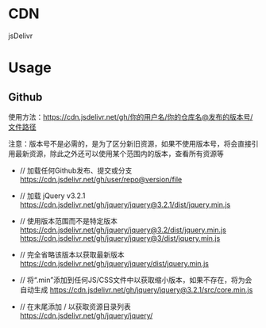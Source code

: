 # CDN
jsDelivr

# Usage

## Github

使用方法：https://cdn.jsdelivr.net/gh/你的用户名/你的仓库名@发布的版本号/文件路径

注意：版本号不是必需的，是为了区分新旧资源，如果不使用版本号，将会直接引用最新资源，除此之外还可以使用某个范围内的版本，查看所有资源等

- // 加载任何Github发布、提交或分支
  https://cdn.jsdelivr.net/gh/user/repo@version/file

- // 加载 jQuery v3.2.1
  https://cdn.jsdelivr.net/gh/jquery/jquery@3.2.1/dist/jquery.min.js

- // 使用版本范围而不是特定版本
  https://cdn.jsdelivr.net/gh/jquery/jquery@3.2/dist/jquery.min.js
  https://cdn.jsdelivr.net/gh/jquery/jquery@3/dist/jquery.min.js

- // 完全省略该版本以获取最新版本
  https://cdn.jsdelivr.net/gh/jquery/jquery/dist/jquery.min.js

- // 将“.min”添加到任何JS/CSS文件中以获取缩小版本，如果不存在，将为会自动生成
  https://cdn.jsdelivr.net/gh/jquery/jquery@3.2.1/src/core.min.js

- // 在末尾添加 / 以获取资源目录列表
  https://cdn.jsdelivr.net/gh/jquery/jquery/

